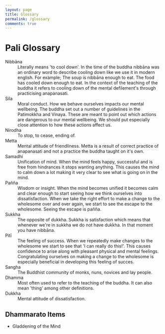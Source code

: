 ```yaml
---
layout: page
title: Glossary
permalink: /glossary
comments: true
---
```


<h1>Pali Glossary</h1>

<dl>
    <dt>Nibbāna</dt>
    <dd>Literally means 'to cool down'. In the time of the buddha nibbāna was an ordinary word to describe cooling down like we use it in modern english. For example; The soup is nibbāna enough to eat. The food has cooled down enough to eat. In the context of the teaching of the buddha it refers to cooling down of the mental defilement's through practicising anapanasati.</dd>
    <dt>Sila</dt>
    <dd>Moral conduct. How we behave ourselves impacts our mental wellbeing. The buddha set out a number of guidelines in the Patimokkha and Vinaya. These are meant to point out which actions are dangerous to our mental wellbeing. We should put especially close attention to how these actions affect us.</dd>
    <dt>Nirodha</dt>
    <dd>To stop, to cease, ending of.</dd>
    <dt>Metta</dt>
    <dd>Mental attitude of friendliness. Metta is a result of correct practice of anapanasati and not a practice the buddha taught on it's own.</dd>
    <dt>Samadhi</dt>
    <dd>Unification of mind. When the mind feels happy, successful and is free from hindrances it stops wanting anything. This causes the mind to calm down a lot making it very clear to see what is going on in the mind.</dd>
    <dt>Pañña</dt>
    <dd>Wisdom or insight. When the mind becomes unified it becomes calm and clear enough to start seeing how we think ourselves into dissatisfaction. When we take the right effort to make a change to the wholesome over and over again, we start to see the escape to the wholesome. Seeing the escape is pañña.</dd>
    <dt>Sukkha</dt>
    <dd>The opposite of dukkha. Sukkha is satisfaction which means that whenever we're in sukkha we do not have dukkha. In that moment you have nibbāna.</dd>
    <dt>Pitī</dt>
    <dd>The feeling of success. When we repeatedly make changes to the wholesome we start to see that 'I can really do this!'. This causes confidence to arise along with pleasant physical and mental feelings. Congratulating ourselves on making a change to the wholesome is especially beneficial in developing this feeling of succes.</dd>
    <dt>Sangha</dt>
    <dd>The Buddhist community of monks, nuns, novices and lay people.</dd>
    <dt>Dhamma</dt>
    <dd>Most often used to refer to the teaching of the buddha. It can also mean 'thing' among other definitions.</dd>
    <dt>Dukkha</dt>
    <dd>Mental attitude of dissatisfaction.</dd>
</dl>

<h2>Dhammarato Items</h2>
<ul>
    <li>Gladdening of the Mind</li>
</ul>